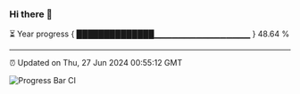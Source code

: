 ### Hi there 👋

⏳ Year progress { ██████████████▁▁▁▁▁▁▁▁▁▁▁▁▁▁▁▁ } 48.64 %

---

⏰ Updated on Thu, 27 Jun 2024 00:55:12 GMT

![Progress Bar CI](https://github.com/liununu/liununu/workflows/Progress%20Bar%20CI/badge.svg)
